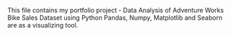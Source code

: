 This file contains my portfolio project - Data Analysis of Adventure Works Bike Sales Dataset
using Python Pandas, Numpy, Matplotlib and Seaborn are as a visualizing tool.

